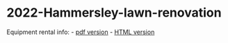 
<!-- README.md is generated from README.Rmd. Please edit that file -->

# 2022-Hammersley-lawn-renovation

Equipment rental info: - [pdf
version](https://evanmascitti.github.io/2022-Hammersley-lawn-renovation/Hammersley-lqwn-renovation-equipment-rentals-info.pdf) -
[HTML
version](https://evanmascitti.github.io/2022-Hammersley-lawn-renovation/Hammersley-lqwn-renovation-equipment-rentals-info.html)
